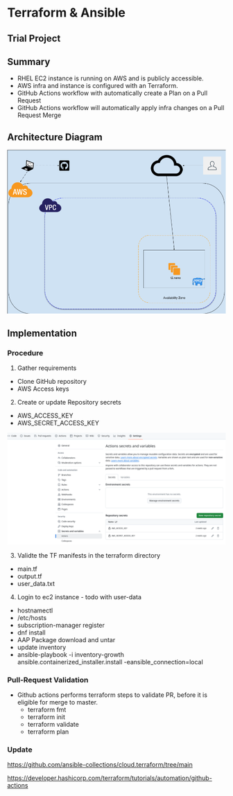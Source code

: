 # Terraform & Ansible
## Trial Project

## Summary

- RHEL EC2 instance is running on AWS and is publicly accessible.
- AWS infra and instance is configured with an Terraform.
- GitHub Actions workflow with automatically create a Plan on a Pull Request
- GitHub Actions workflow will automatically apply infra changes on a Pull Request Merge


## Architecture Diagram

![Architecture Diagram](images/simple.png)

## Implementation
### Procedure
1. Gather requirements
  - Clone GitHub repository
  - AWS Access keys
2. Create or update Repository secrets 
  - AWS_ACCESS_KEY
  - AWS_SECRET_ACCESS_KEY

![Actions Secrets](images/github_secrets.png)

3. Validte the TF manifests in the terraform directory
  - main.tf
  - output.tf
  - user_data.txt
4. Login to ec2 instance - todo with user-data
  - hostnamectl
  - /etc/hosts
  - subscription-manager register
  - dnf install
  - AAP Package download and untar
  - update inventory
  - ansible-playbook -i inventory-growth ansible.containerized_installer.install -eansible_connection=local

### Pull-Request Validation

- Github actions performs terraform steps to validate PR, before it is eligible for merge to master.
  - terraform fmt
  - terraform init
  - terraform validate
  - terraform plan

### Update


https://github.com/ansible-collections/cloud.terraform/tree/main


https://developer.hashicorp.com/terraform/tutorials/automation/github-actions
